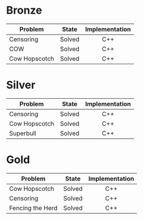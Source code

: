 # Bronze
| Problem        | State           | Implementation  |
| ------------- |:---------------:| :--------------:|
| Censoring | Solved          | C++            |
| COW | Solved          | C++            |
| Cow Hopscotch | Solved          | C++            |
# Silver
| Problem        | State           | Implementation  |
| ------------- |:---------------:| :--------------:|
| Censoring | Solved          | C++            |
| Cow Hopscotch | Solved          | C++            |
| Superbull | Solved          | C++            |
# Gold
| Problem        | State           | Implementation  |
| -------------  |:---------------:| :--------------:|
| Cow Hopscotch | Solved          | C++            |
| Censoring | Solved          | C++             |
| Fencing the Herd | Solved          | C++             |
